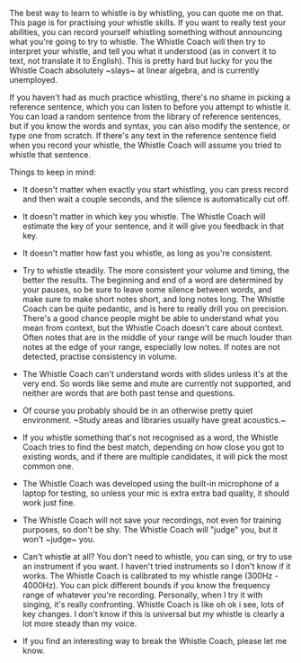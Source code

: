 The best way to learn to whistle is by whistling, you can quote me on that. This page is for practising your whistle skills. If you want to really test your abilities, you can record yourself whistling something without announcing what you're going to try to whistle. The Whistle Coach will then try to interpret your whistle, and tell you what it understood (as in convert it to text, not translate it to English). This is pretty hard but lucky for you the Whistle Coach absolutely \~slays\~ at linear algebra, and is currently unemployed.

If you haven't had as much practice whistling, there's no shame in picking a reference sentence, which you can listen to before you attempt to whistle it. You can load a random sentence from the library of reference sentences, but if you know the words and syntax, you can also modify the sentence, or type one from scratch. If there's any text in the reference sentence field when you record your whistle, the Whistle Coach will assume you tried to whistle that sentence.

Things to keep in mind:

- It doesn't matter when exactly you start whistling, you can press record and then wait a couple seconds, and the silence is automatically cut off.

- It doesn't matter in which key you whistle. The Whistle Coach will estimate the key of your sentence, and it will give you feedback in that key.

- It doesn't matter how fast you whistle, as long as you're consistent.

- Try to whistle steadily. The more consistent your volume and timing, the better the results. The beginning and end of a word are determined by your pauses, so be sure to leave some silence between words, and make sure to make short notes short, and long notes long. The Whistle Coach can be quite pedantic, and is here to really drill you on precision. There's a good chance people might be able to understand what you mean from context, but the Whistle Coach doesn't care about context. Often notes that are in the middle of your range will be much louder than notes at the edge of your range, especially low notes. If notes are not detected, practise consistency in volume.

- The Whistle Coach can't understand words with slides unless it's at the very end. So words like seme and mute are currently not supported, and neither are words that are both past tense and questions.

- Of course you probably should be in an otherwise pretty quiet environment. ~Study areas and libraries usually have great acoustics.~

- If you whistle something that's not recognised as a word, the Whistle Coach tries to find the best match, depending on how close you got to existing words, and if there are multiple candidates, it will pick the most common one.

- The Whistle Coach was developed using the built-in microphone of a laptop for testing, so unless your mic is extra extra bad quality, it should work just fine.

- The Whistle Coach will not save your recordings, not even for training purposes, so don't be shy. The Whistle Coach will \"judge\" you, but it won't \~judge\~ you.

- Can't whistle at all? You don't need to whistle, you can sing, or try to use an instrument if you want. I haven't tried instruments so I don't know if it works. The Whistle Coach is calibrated to my whistle range (300Hz - 4000Hz). You can pick different bounds if you know the frequency range of whatever you're recording. Personally, when I try it with singing, it's really confronting. Whistle Coach is like oh ok i see, lots of key changes. I don't know if this is universal but my whistle is clearly a lot more steady than my voice.

- If you find an interesting way to break the Whistle Coach, please let me know.